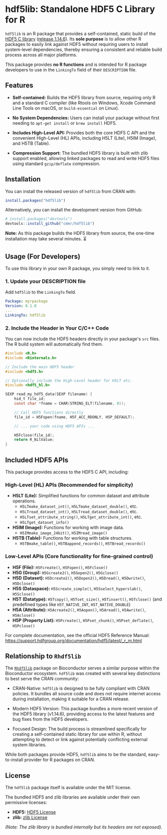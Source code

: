 # **hdf5lib: Standalone HDF5 C Library for R**

`hdf5lib` is an R package that provides a self-contained, static build of the [HDF5 C library](https://www.hdfgroup.org/solutions/hdf5/) ([release 1.14.6](https://github.com/HDFGroup/hdf5)). Its **sole purpose** is to allow other R packages to easily link against HDF5 without requiring users to install system-level dependencies, thereby ensuring a consistent and reliable build process across all major platforms.

This package provides **no R functions** and is intended for R package developers to use in the `LinkingTo` field of their `DESCRIPTION` file.


## Features

* **Self-contained:** Builds the HDF5 library from source, requiring only R and a standard C compiler (like Rtools on Windows, Xcode Command Line Tools on macOS, or `build-essential` on Linux).

* **No System Dependencies:** Users can install your package without first needing to `apt-get install` or `brew install` HDF5.

* **Includes High-Level API:** Provides both the core HDF5 C API and the convenient High-Level (HL) APIs, including H5LT (Lite), H5IM (Image), and H5TB (Table).

* **Compression Support:** The bundled HDF5 library is built with zlib support enabled, allowing linked packages to read and write HDF5 files using standard `gzip/deflate` compression.


## **Installation**

You can install the released version of `hdf5lib` from CRAN with:

```r
install.packages("hdf5lib")
```

Alternatively, you can install the development version from GitHub:

```r
# install.packages("devtools")  
devtools::install_github("cmmr/hdf5lib")
```

**Note:** As this package builds the HDF5 library from source, the one-time installation may take several minutes. ⏳


## **Usage (For Developers)**

To use this library in your own R package, you simply need to link to it.

### **1. Update your DESCRIPTION file**

Add `hdf5lib` to the `LinkingTo` field.  

```yaml
Package: myrpackage  
Version: 0.1.0  
...  
LinkingTo: hdf5lib
```

### **2. Include the Header in Your C/C++ Code**

You can now include the HDF5 headers directly in your package's `src` files. The R build system will automatically find them.  

```c
#include <R.h>  
#include <Rinternals.h>

// Include the main HDF5 header  
#include <hdf5.h>

// Optionally include the High-Level header for H5LT etc.  
#include <hdf5_hl.h>

SEXP read_my_hdf5_data(SEXP filename) {  
    hid_t file_id;  
    const char *fname = CHAR(STRING_ELT(filename, 0));

    // Call HDF5 functions directly  
    file_id = H5Fopen(fname, H5F_ACC_RDONLY, H5P_DEFAULT);

    // ... your code using HDF5 APIs ...

    H5Fclose(file_id);  
    return R_NilValue;  
}
```


## **Included HDF5 APIs**

This package provides access to the HDF5 C API, including:

### **High-Level (HL) APIs (Recommended for simplicity)**

* **H5LT (Lite):** Simplified functions for common dataset and attribute operations.  
  * `H5LTmake_dataset_int()`, `H5LTmake_dataset_double()`, etc.  
  * `H5LTread_dataset_int()`, `H5LTread_dataset_double()`, etc.  
  * `H5LTset_attribute_string()`, `H5LTget_attribute_int()`, etc.  
  * `H5LTget_dataset_info()`  
* **H5IM (Image):** Functions for working with image data.  
  * `H5IMmake_image_24bit()`, `H5IMread_image()`  
* **H5TB (Table):** Functions for working with table structures.  
  * `H5TBmake_table()`, `H5TBappend_records()`, `H5TBread_records()`

### **Low-Level APIs (Core functionality for fine-grained control)**

* **H5F (File):** `H5Fcreate()`, `H5Fopen()`, `H5Fclose()`  
* **H5G (Group):** `H5Gcreate2()`, `H5Gopen2()`, `H5Gclose()`  
* **H5D (Dataset):** `H5Dcreate2()`, `H5Dopen2()`, `H5Dread()`, `H5Dwrite()`, `H5Dclose()`  
* **H5S (Dataspace):** `H5Screate_simple()`, `H5Sselect_hyperslab()`, `H5Sclose()`  
* **H5T (Datatype):** `H5Tcopy()`, `H5Tset_size()`, `H5Tinsert()`, `H5Tclose()` (and predefined types like `H5T_NATIVE_INT`, `H5T_NATIVE_DOUBLE`)  
* **H5A (Attribute):** `H5Acreate2()`, `H5Aopen()`, `H5Aread()`, `H5Awrite()`, `H5Aclose()`  
* **H5P (Property List):** `H5Pcreate()`, `H5Pset_chunk()`, `H5Pset_deflate()`, `H5Pclose()`

For complete documentation, see the official HDF5 Reference Manual:  
<https://support.hdfgroup.org/documentation/hdf5/latest/_r_m.html>



## **Relationship to `Rhdf5lib`**

The [`Rhdf5lib`](https://doi.org/doi:10.18129/B9.bioc.Rhdf5lib) package on Bioconductor serves a similar purpose within the Bioconductor ecosystem. `hdf5lib` was created with several key distinctions to best serve the CRAN community:

* CRAN-Native: `hdf5lib` is designed to be fully compliant with CRAN policies. It bundles all source code and does not require internet access during installation, making it suitable for a CRAN release.

* Modern HDF5 Version: This package bundles a more recent version of the HDF5 library (v1.14.6), providing access to the latest features and bug fixes from the HDF5 developers.

* Focused Design: The build process is streamlined specifically for creating a self-contained static library for use within R, without attempting to detect or link against potentially conflicting external system libraries.

While both packages provide HDF5, `hdf5lib` aims to be the standard, easy-to-install provider for R packages on CRAN.


## **License**

The `hdf5lib` package itself is available under the MIT license.

The bundled HDF5 and zlib libraries are available under their own permissive licenses:

* **HDF5:** [HDF5 License](https://github.com/cmmr/hdf5lib/blob/main/inst/licenses/hdf5-LICENSE.txt)
* **zlib:** [zlib License](https://github.com/cmmr/hdf5lib/blob/main/inst/licenses/zlib-LICENSE.txt)

*(Note: The zlib library is bundled internally but its headers are not exposed).*